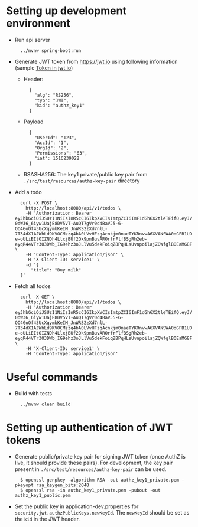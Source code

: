 
Setting up development environment
==================================
* Run api server

        ../mvnw spring-boot:run
        
* Generate JWT token from https://jwt.io using following information (sample 
[Token in jwt.io](https://jwt.io/#debugger-io?token=eyJhbGciOiJSUzI1NiIsInR5cCI6IkpXVCIsImtpZCI6ImtleTEifQ.eyJVc2VySWQiOiIxMjMiLCJBY2NJZCI6IjEiLCJPcmdJZCI6IjIiLCJQZXJtaXNzaW9ucyI6IjMxIiwiaWF0IjoxNTE2MjM5MDIyfQ.DmEvO7fRe_hYA5ny-aTVoVmMTcl5CfQwrVhOteZCtWn0gsSBapUBtqLAfJ7KsY0EzTLZ3GKG2bEHbqNGGaAjImR_HCXKUuJ564YMDs4c5X-7bxor1Ncs3cCKv8LS058cJmgpJG2Ci6ppqzihmpt_cabzFWflewHNtI8g2IT6aPm-NUpBEPXlBAtv1I1nOXj7PzSYw-nmUeYy4aSkBfEnUzHaQ57nFyGfUNwn0Ptvn_7kx3-ily75TUnPKj7qHtz0w6tiAa8XZ7ZNdGLgR8N58zosy2pfH618YIzYO_fCO1jCqt5oEZJjNre6uqI7DA2WAIz2HFfOCrbjsxWTwEZ0xw&publicKey=-----BEGIN%20PUBLIC%20KEY-----%0AMIIBIjANBgkqhkiG9w0BAQEFAAOCAQ8AMIIBCgKCAQEAqq9huwc3u0EVRAhESEb%2B%0A8CFxO8TEpbw%2Fgi%2FXDAQSCdHRyuPxiNyWLNrJ%2FQbq2lcueSdSc94vUVJ2mmPIRMX5%0AIWDLEbqjPgRaNM26VroGZgT1HKOWLF2Lra%2F6bwxhH9RhG0lCwIaXLqp5zPXt3gia%0AOi8OIoKhUTEdhkZe2Lw%2F9PyZj4ky%2Fgy4gf4nrJ5yasVBNHokEmvixb3XlQVTjYs6%0A3m9MVNqGgV2KTgTnfBA24H%2FXQftKas%2BDn8yDrtUDmKr87Xo0eI5FeM5RxLmFQezI%0ArobHgH24U3ijfZZkPb6XT9XarcuccLSrUD1SZTmqxdA5mspmwsost%2FN8bVp0ouJp%0AGQIDAQAB%0A-----END%20PUBLIC%20KEY-----))
    * Header: 
    
            {
              "alg": "RS256",
              "typ": "JWT",
              "kid": "authz_key1"
            }
            
    * Payload

            {
              "UserId": "123",
              "AccId": "1",
              "OrgId": "2",
              "Permissions": "63",
              "iat": 1516239022
            }
    * RSASHA256: The key1 private/public key pair from `./src/test/resources/authz-key-pair` directory
    
* Add a todo

        curl -X POST \
          http://localhost:8080/api/v1/todos \
          -H 'Authorization: Bearer eyJhbGciOiJSUzI1NiIsInR5cCI6IkpXVCIsImtpZCI6ImF1dGh6X2tleTEifQ.eyJVc2VySWQiOiIxMjMiLCJBY2NJZCI6IjEiLCJPcmdJZCI6IjIiLCJQZXJtaXNzaW9ucyI6IjYzIiwiaWF0IjoxNTE2MjM5MDIyfQ.mFJKNLBh2_bvb5dQ7ennGm5dU9l4s855zPFG2yp1DnEN2DXoLigda6_Jkx6BzftJ9fOB6-0dW36_6iyw1UajE8DV5VT-AuQT7gVr0d4BaVJ5-6-OO4GoOf43UcXqymbKeIM_JnWRS2zXd7nlL-7T34dX1AJWhLd9KVOCMzzq4bA0LVvHFzgAcnkjm0naeTYKRnvwA6XVANSWA0oGFB1UOHCzq4R-e-oULiEItOIZNDh4LlxjBUf2Qk9pnBuvAROrfrFlfBSgRh2eb-eyqR44VTr3O3DWb_IG9ehz3oJLlVu5dekFoiqZ8PqHLsUvnpoilajZQWfglBOEaMG8FBkNZg' \
          -H 'Content-Type: application/json' \
          -H 'X-Client-ID: service1' \
          -d '{
        	"title": "Buy milk"
        }'

* Fetch all todos

        curl -X GET \
          http://localhost:8080/api/v1/todos \
          -H 'Authorization: Bearer eyJhbGciOiJSUzI1NiIsInR5cCI6IkpXVCIsImtpZCI6ImF1dGh6X2tleTEifQ.eyJVc2VySWQiOiIxMjMiLCJBY2NJZCI6IjEiLCJPcmdJZCI6IjIiLCJQZXJtaXNzaW9ucyI6IjYzIiwiaWF0IjoxNTE2MjM5MDIyfQ.mFJKNLBh2_bvb5dQ7ennGm5dU9l4s855zPFG2yp1DnEN2DXoLigda6_Jkx6BzftJ9fOB6-0dW36_6iyw1UajE8DV5VT-AuQT7gVr0d4BaVJ5-6-OO4GoOf43UcXqymbKeIM_JnWRS2zXd7nlL-7T34dX1AJWhLd9KVOCMzzq4bA0LVvHFzgAcnkjm0naeTYKRnvwA6XVANSWA0oGFB1UOHCzq4R-e-oULiEItOIZNDh4LlxjBUf2Qk9pnBuvAROrfrFlfBSgRh2eb-eyqR44VTr3O3DWb_IG9ehz3oJLlVu5dekFoiqZ8PqHLsUvnpoilajZQWfglBOEaMG8FBkNZg' \
          -H 'X-Client-ID: service1' \
          -H 'Content-Type: application/json'

Useful commands
===============
* Build with tests

        ../mvnw clean build

Setting up authentication of JWT tokens
=====================================
 
* Generate public/private key pair for signing JWT token (once AuthZ is live, it should provide these pairs).
For development, the key pair present in `./src/test/resources/authz-key-pair` can be used.

        $ openssl genpkey -algorithm RSA -out authz_key1_private.pem -pkeyopt rsa_keygen_bits:2048
        $ openssl rsa -in authz_key1_private.pem -pubout -out authz_key1_public.pem

* Set the public key in application-dev.properties for `security.jwt.authzPublicKeys.newKeyId`. The `newKeyId` should be set as
 the `kid` in the JWT header. 